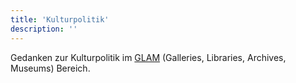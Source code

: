 ```yaml
---
title: 'Kulturpolitik'
description: ''
---
```


Gedanken zur Kulturpolitik im [GLAM](https://de.wikipedia.org/wiki/GLAM) (Galleries, Libraries, Archives, Museums) Bereich.
